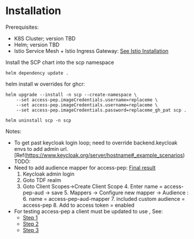 

# Installation
Prerequisites:
- K8S Cluster; version TBD
- Helm; version TBD
- Istio Service Mesh + Istio Ingress Gateway: [See Istio Installation](./istio.md)

Install the SCP chart into the scp namespace
```shell
helm dependency update .
```

helm install w overrides for ghcr:
```shell
helm upgrade --install -n scp --create-namespace \
    --set access-pep.imageCredentials.username=replaceme \
    --set access-pep.imageCredentials.username=replaceme \
    --set access-pep.imageCredentials.password=replaceme_gh_pat scp .
```

```shell
helm uninstall scp -n scp
```

Notes:
- To get past keycloak login loop; need to override backend.keycloak envs to add admin url. [Ref(https://www.keycloak.org/server/hostname#_example_scenarios)
TODO:
- Need to add audience mapper for access-pep: [Final result](./docs/kc_accesspep_aud_mapper.png)
  1. Keycloak admin login 
  2. Goto TDF realm
  3. Goto Client Scopes->Create Client Scope
     4. Enter name = access-pep-aud -> save
     5. Mappers -> Configure new mapper -> Audience :
        6. name = access-pep-aud-mapper
        7. included custom audience = access-pep
        8. Add to access token = enabled
- For testing access-pep a client must be updated to use , See:
  - [Step 1](./docs/access-pep-client_1.png)
  - [Step 2](./docs/access-pep-client_2.png)
  - [Step 3](./docs/access-pep-client_3.png)
